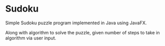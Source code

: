 # Sudoku
Simple Sudoku puzzle program implemented in Java using JavaFX.

Along with algorithm to solve the puzzle, given number of steps to take in algorithm via user input.
